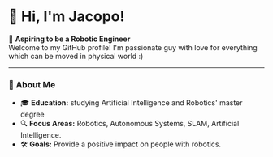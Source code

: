 <!--
**jacopotdsc/jacopotdsc** is a ✨ _special_ ✨ repository because its `README.md` (this file) appears on your GitHub profile.

Here are some ideas to get you started:

- 🔭 I’m currently working on ...
- 🌱 I’m currently learning ...
- 👯 I’m looking to collaborate on ...
- 🤔 I’m looking for help with ...
- 💬 Ask me about ...
- 📫 How to reach me: ...
- ⚡ Fun fact: ...
-->

# 🤖 Hi, I'm Jacopo!

🌟 **Aspiring to be a Robotic Engineer**  
Welcome to my GitHub profile! I'm passionate guy with love for everything which can be moved in physical world :)

---

### 🚀 **About Me**  
- 🎓 **Education:** studying Artificial Intelligence and Robotics' master degree  
- 🔍 **Focus Areas:** Robotics, Autonomous Systems, SLAM, Artificial Intelligence.     
- 🛠️ **Goals:** Provide a positive impact on people with robotics.
